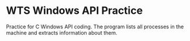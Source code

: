 # WTS Windows API Practice

Practice for C Windows API coding. The program lists all processes in the machine and extracts information about them.

